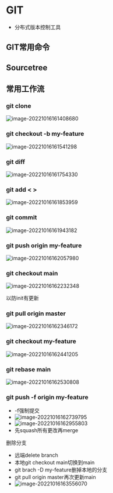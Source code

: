 # GIT

- 分布式版本控制工具

## GIT常用命令

## Sourcetree



## 常用工作流

### git clone

![image-20221016161408680](C:\Users\良小辰\AppData\Roaming\Typora\typora-user-images\image-20221016161408680.png)

### git checkout -b my-feature

![image-20221016161541298](C:\Users\良小辰\AppData\Roaming\Typora\typora-user-images\image-20221016161541298.png)

### git diff

![image-20221016161754330](C:\Users\良小辰\AppData\Roaming\Typora\typora-user-images\image-20221016161754330.png)

### git add < >

![image-20221016161853959](C:\Users\良小辰\AppData\Roaming\Typora\typora-user-images\image-20221016161853959.png)

### git commit

![image-20221016161943182](C:\Users\良小辰\AppData\Roaming\Typora\typora-user-images\image-20221016161943182.png)

### git push origin my-feature

![image-20221016162057980](C:\Users\良小辰\AppData\Roaming\Typora\typora-user-images\image-20221016162057980.png)

### git checkout main

![image-20221016162232348](C:\Users\良小辰\AppData\Roaming\Typora\typora-user-images\image-20221016162232348.png)

 以防init有更新

### git pull origin master

![image-20221016162346172](C:\Users\良小辰\AppData\Roaming\Typora\typora-user-images\image-20221016162346172.png)

### git checkout my-feature

![image-20221016162441205](C:\Users\良小辰\AppData\Roaming\Typora\typora-user-images\image-20221016162441205.png)

### git rebase main

![image-20221016162530808](C:\Users\良小辰\AppData\Roaming\Typora\typora-user-images\image-20221016162530808.png)

### git push -f origin my-feature

- -f强制提交
- ![image-20221016162739795](C:\Users\良小辰\AppData\Roaming\Typora\typora-user-images\image-20221016162739795.png)
- ![image-20221016162955803](C:\Users\良小辰\AppData\Roaming\Typora\typora-user-images\image-20221016162955803.png)
- 先squash所有更改再merge

删除分支

- 远端delete branch
- 本地git checkout main切换到main
- git brach -D my-feature删掉本地的分支
- git pull origin master再次更新main
- ![image-20221016163556070](C:\Users\良小辰\AppData\Roaming\Typora\typora-user-images\image-20221016163556070.png)